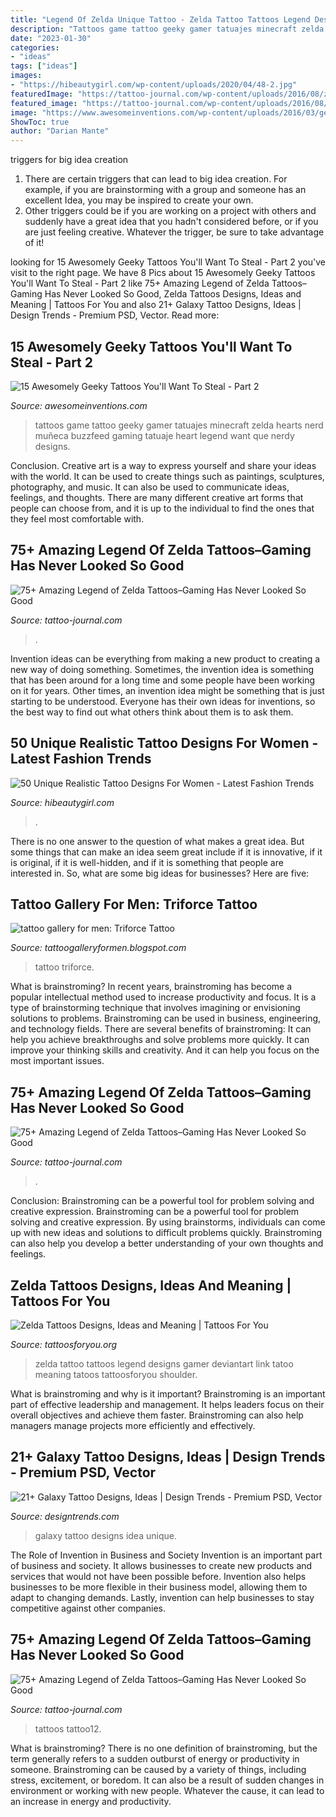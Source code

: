 ```yaml
---
title: "Legend Of Zelda Unique Tattoo - Zelda Tattoo Tattoos Legend Designs Gamer Deviantart Link Tatoo Meaning Tatoos Tattoosforyou Shoulder"
description: "Tattoos game tattoo geeky gamer tatuajes minecraft zelda hearts nerd muñeca buzzfeed gaming tatuaje heart legend want que nerdy designs"
date: "2023-01-30"
categories:
- "ideas"
tags: ["ideas"]
images:
- "https://hibeautygirl.com/wp-content/uploads/2020/04/48-2.jpg"
featuredImage: "https://tattoo-journal.com/wp-content/uploads/2016/08/zelda-tattoo40.jpg"
featured_image: "https://tattoo-journal.com/wp-content/uploads/2016/08/zelda-tattoo40.jpg"
image: "https://www.awesomeinventions.com/wp-content/uploads/2016/03/geeky-tattoos-hearts-legend-of-zelda.jpg"
ShowToc: true
author: "Darian Mante"
---
```



triggers for big idea creation
1. There are certain triggers that can lead to big idea creation. For example, if you are brainstorming with a group and someone has an excellent Idea, you may be inspired to create your own. 
2. Other triggers could be if you are working on a project with others and suddenly have a great idea that you hadn't considered before, or if you are just feeling creative. Whatever the trigger, be sure to take advantage of it!

	

		
looking for 15 Awesomely Geeky Tattoos You&#039;ll Want To Steal - Part 2 you've visit to the right page. We have 8 Pics about 15 Awesomely Geeky Tattoos You&#039;ll Want To Steal - Part 2 like 75+ Amazing Legend of Zelda Tattoos–Gaming Has Never Looked So Good, Zelda Tattoos Designs, Ideas and Meaning | Tattoos For You and also 21+ Galaxy Tattoo Designs, Ideas | Design Trends - Premium PSD, Vector. Read more:
		
    
## 15 Awesomely Geeky Tattoos You&#039;ll Want To Steal - Part 2

<img loading=lazy src="https://www.awesomeinventions.com/wp-content/uploads/2016/03/geeky-tattoos-hearts-legend-of-zelda.jpg" onerror="this.onerror=null;this.src='https://tse4.mm.bing.net/th?id=OIP.yQ5sTQy2DK5XNk1Y4MmkEgHaHa&amp;pid=15.1';" alt="15 Awesomely Geeky Tattoos You&#039;ll Want To Steal - Part 2">

_Source: awesomeinventions.com_

>tattoos game tattoo geeky gamer tatuajes minecraft zelda hearts nerd muñeca buzzfeed gaming tatuaje heart legend want que nerdy designs. 

	

Conclusion.
Creative art is a way to express yourself and share your ideas with the world. It can be used to create things such as paintings, sculptures, photography, and music. It can also be used to communicate ideas, feelings, and thoughts. There are many different creative art forms that people can choose from, and it is up to the individual to find the ones that they feel most comfortable with.

    
## 75+ Amazing Legend Of Zelda Tattoos–Gaming Has Never Looked So Good

<img loading=lazy src="https://tattoo-journal.com/wp-content/uploads/2016/08/zelda-tattoo40.jpg" onerror="this.onerror=null;this.src='https://tse2.mm.bing.net/th?id=OIP.2f2R5m7re6FYXaoN8ZZGjQHaHa&amp;pid=15.1';" alt="75+ Amazing Legend of Zelda Tattoos–Gaming Has Never Looked So Good">

_Source: tattoo-journal.com_

>. 

	

Invention ideas can be everything from making a new product to creating a new way of doing something. Sometimes, the invention idea is something that has been around for a long time and some people have been working on it for years. Other times, an invention idea might be something that is just starting to be understood. Everyone has their own ideas for inventions, so the best way to find out what others think about them is to ask them.

    
## 50 Unique Realistic Tattoo Designs For Women - Latest Fashion Trends

<img loading=lazy src="https://hibeautygirl.com/wp-content/uploads/2020/04/48-2.jpg" onerror="this.onerror=null;this.src='https://tse3.mm.bing.net/th?id=OIP.oQSJevzz5d1yx7xutpS9igHaLH&amp;pid=15.1';" alt="50 Unique Realistic Tattoo Designs For Women - Latest Fashion Trends">

_Source: hibeautygirl.com_

>. 

	

There is no one answer to the question of what makes a great idea. But some things that can make an idea seem great include if it is innovative, if it is original, if it is well-hidden, and if it is something that people are interested in.  So, what are some big ideas for businesses? Here are five: 

    
## Tattoo Gallery For Men: Triforce Tattoo

<img loading=lazy src="http://1.bp.blogspot.com/-l6mVyB8EKls/Uy2xsdCsshI/AAAAAAAACc8/IUonn5UQXLc/s1600/Triforce+Tattoo-2.jpg" onerror="this.onerror=null;this.src='https://tse4.mm.bing.net/th?id=OIP.Bu9VrfthWWfVBzXkYnM5RwHaJ3&amp;pid=15.1';" alt="tattoo gallery for men: Triforce Tattoo">

_Source: tattoogalleryformen.blogspot.com_

>tattoo triforce. 

	

What is brainstroming?
In recent years, brainstroming has become a popular intellectual method used to increase productivity and focus. It is a type of brainstorming technique that involves imagining or envisioning solutions to problems. Brainstroming can be used in business, engineering, and technology fields.
There are several benefits of brainstroming: It can help you achieve breakthroughs and solve problems more quickly. It can improve your thinking skills and creativity. And it can help you focus on the most important issues.

    
## 75+ Amazing Legend Of Zelda Tattoos–Gaming Has Never Looked So Good

<img loading=lazy src="https://tattoo-journal.com/wp-content/uploads/2016/08/Zelda-Tattoos_-2.jpg" onerror="this.onerror=null;this.src='https://tse2.mm.bing.net/th?id=OIP.qyHHkF9UAnNY3935pAiqYwHaHa&amp;pid=15.1';" alt="75+ Amazing Legend of Zelda Tattoos–Gaming Has Never Looked So Good">

_Source: tattoo-journal.com_

>. 

	

Conclusion: Brainstroming can be a powerful tool for problem solving and creative expression.
Brainstroming can be a powerful tool for problem solving and creative expression. By using brainstorms, individuals can come up with new ideas and solutions to difficult problems quickly. Brainstroming can also help you develop a better understanding of your own thoughts and feelings.

    
## Zelda Tattoos Designs, Ideas And Meaning | Tattoos For You

<img loading=lazy src="http://tattoosforyou.org/wp-content/uploads/2016/05/Zelda-Tattoo.jpg" onerror="this.onerror=null;this.src='https://tse3.mm.bing.net/th?id=OIP.AuM1DqMm7ZEcubLInhIHnAHaFh&amp;pid=15.1';" alt="Zelda Tattoos Designs, Ideas and Meaning | Tattoos For You">

_Source: tattoosforyou.org_

>zelda tattoo tattoos legend designs gamer deviantart link tatoo meaning tatoos tattoosforyou shoulder. 

	

What is brainstroming and why is it important?
Brainstroming is an important part of effective leadership and management. It helps leaders focus on their overall objectives and achieve them faster. Brainstroming can also help managers manage projects more efficiently and effectively.

    
## 21+ Galaxy Tattoo Designs, Ideas | Design Trends - Premium PSD, Vector

<img loading=lazy src="https://images.designtrends.com/wp-content/uploads/2016/09/17165804/Unqiue-Galaxy-Tattoo-Idea.jpg" onerror="this.onerror=null;this.src='https://tse2.mm.bing.net/th?id=OIP.2riKBnC0YfFvIiggHyKdQQHaHa&amp;pid=15.1';" alt="21+ Galaxy Tattoo Designs, Ideas | Design Trends - Premium PSD, Vector">

_Source: designtrends.com_

>galaxy tattoo designs idea unique. 

	

The Role of Invention in Business and Society
Invention is an important part of business and society. It allows businesses to create new products and services that would not have been possible before. Invention also helps businesses to be more flexible in their business model, allowing them to adapt to changing demands. Lastly, invention can help businesses to stay competitive against other companies.

    
## 75+ Amazing Legend Of Zelda Tattoos–Gaming Has Never Looked So Good

<img loading=lazy src="https://tattoo-journal.com/wp-content/uploads/2016/08/zelda-tattoo12-650x650.jpg" onerror="this.onerror=null;this.src='https://tse4.mm.bing.net/th?id=OIP.195fI4f8X8yPgAbb8RWV4AHaHa&amp;pid=15.1';" alt="75+ Amazing Legend of Zelda Tattoos–Gaming Has Never Looked So Good">

_Source: tattoo-journal.com_

>tattoos tattoo12. 

	

What is brainstroming?
There is no one definition of brainstroming, but the term generally refers to a sudden outburst of energy or productivity in someone. Brainstroming can be caused by a variety of things, including stress, excitement, or boredom. It can also be a result of sudden changes in environment or working with new people. Whatever the cause, it can lead to an increase in energy and productivity.

